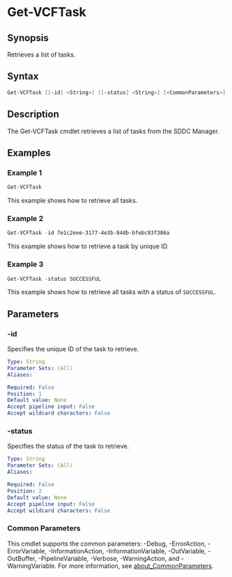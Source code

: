 # Get-VCFTask

## Synopsis

Retrieves a list of tasks.

## Syntax

```powershell
Get-VCFTask [[-id] <String>] [[-status] <String>] [<CommonParameters>]
```

## Description

The Get-VCFTask cmdlet retrieves a list of tasks from the SDDC Manager.

## Examples

### Example 1

```powershell
Get-VCFTask
```

This example shows how to retrieve all tasks.

### Example 2

```powershell
Get-VCFTask -id 7e1c2eee-3177-4e3b-84db-bfebc83f386a
```

This example shows how to retrieve a task by unique ID.

### Example 3

```powershell
Get-VCFTask -status SUCCESSFUL
```

This example shows how to retrieve all tasks with a status of `SUCCESSFUL`.

## Parameters

### -id

Specifies the unique ID of the task to retrieve.

```yaml
Type: String
Parameter Sets: (All)
Aliases:

Required: False
Position: 1
Default value: None
Accept pipeline input: False
Accept wildcard characters: False
```

### -status

Specifies the status of the task to retrieve.

```yaml
Type: String
Parameter Sets: (All)
Aliases:

Required: False
Position: 2
Default value: None
Accept pipeline input: False
Accept wildcard characters: False
```

### Common Parameters

This cmdlet supports the common parameters: -Debug, -ErrorAction, -ErrorVariable, -InformationAction, -InformationVariable, -OutVariable, -OutBuffer, -PipelineVariable, -Verbose, -WarningAction, and -WarningVariable. For more information, see [about_CommonParameters](http://go.microsoft.com/fwlink/?LinkID=113216).
